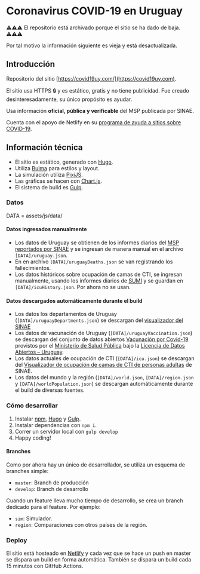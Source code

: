 # Coronavirus COVID-19 en Uruguay

⚠️⚠️⚠️ El repositorio está archivado porque el sitio se ha dado de baja. ⚠️⚠️⚠️

Por tal motivo la información siguiente es vieja y está desactualizada.

## Introducción

Repositorio del sitio [https://covid19uy.com/](https://covid19uy.com).

El sitio usa HTTPS 🔒 y es estático, gratis y no tiene publicidad. Fue creado desinteresadamente, su único propósito es ayudar.

Usa información **oficial, pública y verificable** del MSP publicada por SINAE.

Cuenta con el apoyo de Netlify en su [programa de ayuda a sitios sobre COVID-19](https://www.netlify.com/blog/2020/03/22/coronavirus/covid-19-support/).

## Información técnica

* El sitio es estático, generado con [Hugo](https://gohugo.io).
* Utiliza [Bulma](https://bulma.io) para estilos y layout.
* La simulación utiliza [PixiJS](https://pixijs.download).
* Las gráficas se hacen con [Chart.js](https://www.chartjs.org).
* El sistema de build es [Gulp](https://gulpjs.com).

### Datos

DATA = assets/js/data/

#### Datos ingresados manualmente

* Los datos de Uruguay se obtienen de los informes diarios del [MSP](https://www.gub.uy/ministerio-salud-publica/coronavirus) [reportados por SINAE](https://www.gub.uy/sistema-nacional-emergencias/comunicacion/comunicados/) y se ingresan de manera manual en el archivo `[DATA]/uruguay.json`.
* En en archivo `[DATA]/uruguayDeaths.json` se van registrando los fallecimientos.
* Los datos históricos sobre ocupación de camas de CTI, se ingresan manualmente, usando los informes diarios de [SUMI](https://sumi.uy) y se guardan en `[DATA]/icuHistory.json`. Por ahora no se usan.

#### Datos descargados automáticamente durante el build

* Los datos los departamentos de Uruguay (`[DATA]/uruguayDepartments.json`) se descargan del [visualizador del SINAE](https://www.gub.uy/sistema-nacional-emergencias/pagina-embebida/visualizador-casos-coronavirus-covid-19-uruguay)
* Los datos de vacunación de Uruguay (`[DATA]/uruguayVaccination.json`) se descargan del conjunto de datos abiertos [Vacunación por Covid-19](https://catalogodatos.gub.uy/dataset/vacunacion-por-covid-19) provistos por el [Ministerio de Salud Pública](https://www.gub.uy/ministerio-salud-publica) bajo la [Licencia de Datos Abiertos – Uruguay](https://www.gub.uy/agencia-gobierno-electronico-sociedad-informacion-conocimiento/sites/agencia-gobierno-electronico-sociedad-informacion-conocimiento/files/documentos/publicaciones/licencia_de_datos_abiertos_0.pdf).
* Los datos actuales de ocupación de CTI (`[DATA]/icu.json`) se descargan del [Visualizador de ocupación de camas de CTI de personas adultas](https://www.gub.uy/sistema-nacional-emergencias/pagina-embebida/visualizador-ocupacion-camas-cti-personas-adultas) de SINAE.
* Los datos del mundo y la región (`[DATA]/world.json`, `[DATA]/region.json` y `[DATA]/worldPopulation.json`) se descargan automáticamente durante el build de diversas fuentes.

### Cómo desarrollar

1. Instalar [npm](https://www.npmjs.com), [Hugo](https://gohugo.io) y [Gulp](https://gulpjs.com).
2. Instalar dependencias con `npm i`.
3. Correr un servidor local con `gulp develop`
4. Happy coding!

#### Branches

Como por ahora hay un único de desarrollador, se utiliza un esquema de branches simple:

* `master`: Branch de producción
* `develop`: Branch de desarrollo

Cuando un feature lleva mucho tiempo de desarrollo, se crea un branch dedicado para el feature. Por ejemplo:

* `sim`: Simulador.
* `region`: Comparaciones con otros países de la región.

### Deploy

El sitio está hosteado en [Netlify](http://netlify.com/) y cada vez que se hace un push en master se dispara un build en forma automática. También se dispara un build cada 15 minutos con GitHub Actions.

